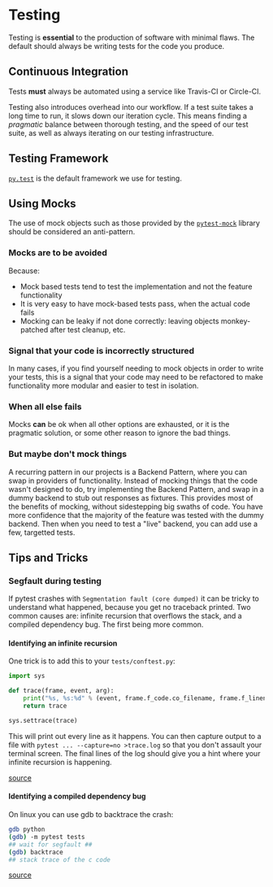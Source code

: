 # Testing

Testing is **essential** to the production of software with minimal flaws.  The
default should always be writing tests for the code you produce.

## Continuous Integration

Tests **must** always be automated using a service like Travis-CI or Circle-CI.

Testing also introduces overhead into our workflow.  If a test suite takes a
long time to run, it slows down our iteration cycle.  This means finding a
*pragmatic* balance between thorough testing, and the speed of our test suite,
as well as always iterating on our testing infrastructure.


## Testing Framework

[`py.test`](https://docs.pytest.org/en/latest/) is the default framework we use
for testing.


## Using Mocks

The use of mock objects such as those provided by the
[`pytest-mock`](https://pypi.python.org/pypi/pytest-mock) library should be
considered an anti-pattern.

### Mocks are to be avoided

Because:

- Mock based tests tend to test the implementation and not the feature functionality 
- It is very easy to have mock-based tests pass, when the actual code fails
- Mocking can be leaky if not done correctly: leaving objects monkey-patched after test cleanup, etc.

### Signal that your code is incorrectly structured

In many cases, if you find yourself needing to mock objects in order to write
your tests, this is a signal that your code may need to be refactored to make
functionality more modular and easier to test in isolation.

### When all else fails

Mocks **can** be ok when all other options are exhausted, or it is the pragmatic solution, or some other reason to ignore the bad things.

### But maybe don't mock things

A recurring pattern in our projects is a Backend Pattern, where you can swap in providers of functionality. Instead of mocking things that the code wasn't designed to do, try implementing the Backend Pattern, and swap in a dummy backend to stub out responses as fixtures. This provides most of the benefits of mocking, without sidestepping big swaths of code. You have more confidence that the majority of the feature was tested with the dummy backend. Then when you need to test a "live" backend, you can add use a few, targetted tests.

## Tips and Tricks

### Segfault during testing

If pytest crashes with `Segmentation fault (core dumped)` it can be tricky to understand what happened, because you get no traceback printed. Two common causes are: infinite recursion that overflows the stack, and a compiled dependency bug. The first being more common.

#### Identifying an infinite recursion

One trick is to add this to your `tests/conftest.py`:
```py
import sys

def trace(frame, event, arg):                                                                   
    print("%s, %s:%d" % (event, frame.f_code.co_filename, frame.f_lineno))
    return trace                                                                                

sys.settrace(trace)
```

This will print out every line as it happens. You can then capture output to a file with `pytest ... --capture=no >trace.log` so that you don't assault your terminal screen. The final lines of the log should give you a hint where your infinite recursion is happening.

[source](https://stackoverflow.com/a/2663863/8412986)

#### Identifying a compiled dependency bug

On linux you can use gdb to backtrace the crash:
```sh
gdb python
(gdb) -m pytest tests
## wait for segfault ##
(gdb) backtrace
## stack trace of the c code
```

[source](https://stackoverflow.com/a/2664232/8412986)
